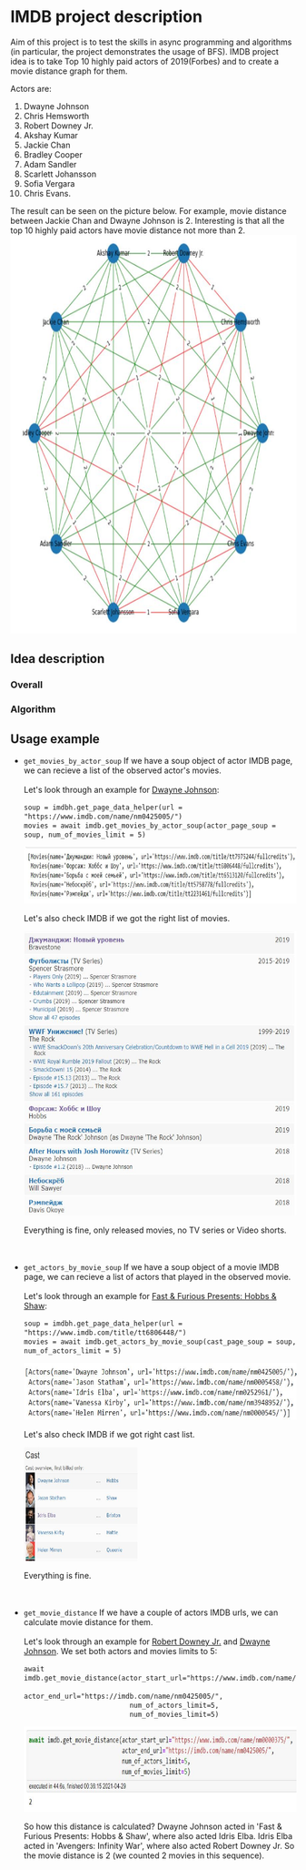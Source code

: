 # IMDB project description

Aim of this project is to test the skills in async programming and algorithms (in particular, the project demonstrates the usage of BFS).
IMDB project idea is to take Top 10 highly paid actors of 2019(Forbes) and to create a movie distance graph for them. 

Actors are:
1. Dwayne Johnson
2. Chris Hemsworth
3. Robert Downey Jr.
4. Akshay Kumar
5. Jackie Chan
6. Bradley Cooper
7. Adam Sandler
8. Scarlett Johansson
9. Sofia Vergara
10. Chris Evans.


The result can be seen on the picture below. For example, movie distance between Jackie Chan and Dwayne Johnson is 2. Interesting is that all the
top 10 highly paid actors have movie distance not more than 2.
<br> <img src="graph.JPG" alt="drawing" width="700" height="700"/> <br>

## Idea description
### Overall

### Algorithm

## Usage example

 - `get_movies_by_actor_soup`
    If we have a soup object of actor IMDB page, we can recieve a list of the observed actor's movies. <br><br>
    Let's look through an example for [Dwayne Johnson](https://www.imdb.com/name/nm0425005/):
    ```
    soup = imdbh.get_page_data_helper(url = "https://www.imdb.com/name/nm0425005/")
    movies = await imdb.get_movies_by_actor_soup(actor_page_soup = soup, num_of_movies_limit = 5)
    ```
    <img src="dj_movies.JPG" alt="drawing" width="700" height="100"/> <br>

    Let's also check IMDB if we got the right list of movies.
    
    <img src="dj_movies_imdb.JPG" alt="drawing" width="500" height="500"/><br>
    
    Everything is fine, only released movies, no TV series or Video shorts.
    <br><br><br>

- `get_actors_by_movie_soup`
    If we have a soup object of a movie IMDB page, we can recieve a list of actors that played in the observed movie. <br><br>
    Let's look through an example for [Fast & Furious Presents: Hobbs & Shaw](https://www.imdb.com/title/tt6806448/):
    ```
    soup = imdbh.get_page_data_helper(url = "https://www.imdb.com/title/tt6806448/")
    movies = await imdb.get_actors_by_movie_soup(cast_page_soup = soup, num_of_actors_limit = 5)
    ```
    <img src="ff_actors.JPG" alt="drawing" width="700" height="100"/><br>

    Let's also check IMDB if we got right cast list.
    
    <img src="ff_actors_imdb.JPG" alt="drawing" width="200" height="200"/><br>
    
    Everything is fine.
    <br><br><br>

- `get_movie_distance`
    If we have a couple of actors IMDB urls, we can calculate movie distance for them. <br><br>
    Let's look through an example for [Robert Downey Jr.](https://www.imdb.com/title/nm0000375/) and [Dwayne Johnson](https://www.imdb.com/title/nm0425005/).
    We set both actors and movies limits to 5:
    ```
    await imdb.get_movie_distance(actor_start_url="https://www.imdb.com/name/nm0000375/",
                              actor_end_url="https://imdb.com/name/nm0425005/",
                              num_of_actors_limit=5,
                              num_of_movies_limit=5)
    ```
    <img src="rdj_dj_dist.JPG" alt="drawing" width="650" height="150"/><br>

    So how this distance is calculated? Dwayne Johnson acted in 'Fast & Furious Presents: Hobbs & Shaw', where also acted Idris Elba. Idris Elba acted
    in 'Avengers: Infinity War', where also acted Robert Downey Jr. So the movie distance is 2 (we counted 2 movies in this sequence).
